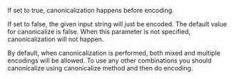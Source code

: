If set to true, canonicalization happens before encoding.

If set to false, the given input string will just be encoded. The default value for canonicalize is false. When this parameter is not specified, canonicalization will not happen.

By default, when canonicalization is performed, both mixed and multiple encodings will be allowed. To use any other combinations you should canonicalize using canonicalize method and then do encoding.
